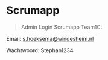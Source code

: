 # Scrumapp

>Admin Login Scrumapp Team1C:

Email: s.hoeksema@windesheim.nl

Wachtwoord: Stephan1234
